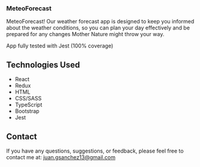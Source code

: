 ### MeteoForecast

MeteoForecast! Our weather forecast app is designed to keep you informed about the weather conditions, so you can plan your day effectively and be prepared for any changes Mother Nature might throw your way.

App fully tested with Jest (100% coverage)

## Technologies Used

- React
- Redux
- HTML
- CSS/SASS
- TypeScript
- Bootstrap
- Jest

## Contact

If you have any questions, suggestions, or feedback, please feel free to contact me at: juan.gsanchez13@gmail.com

